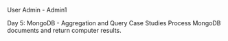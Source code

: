 User
Admin - Admin1




Day 5: MongoDB - Aggregation and Query Case Studies
Process MongoDB documents and return computer results.
